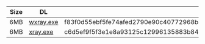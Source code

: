 |    Size   |     DL  | sha512sum |
|  ---  |  ---  |  ---  |
| 6MB | [wxray.exe](https://cdn.jsdelivr.net/gh/googleians/Xray-core@main/wxray.exe) | f83f0d55ebf5fe74afed2790e90c40772968b8a5a9e5e9fc79db8202b8db7fb087434202cc9d8726bcaa2f05d70dc5d971504979c9481cbaf74a149640ee8191 |
| 6MB | [xray.exe](https://cdn.jsdelivr.net/gh/googleians/Xray-core@main/xray.exe) | c6d5ef9f5f3e1e8a93125c12996135883b84c278f72c96cb7f842b9cadae6a1635de9bccf84bc49ec241154709e5c696e73aef4ffef3fd29334bea81cdbe5a66 |
